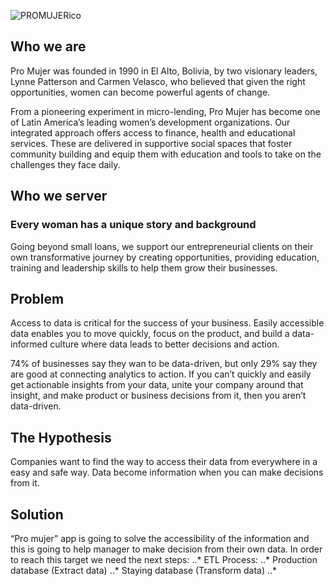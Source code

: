 ![PROMUJERico](https://promujer.org/content/themes/storyware/resources/assets/build/svg/logo.svg)

## Who we are

Pro Mujer was founded in 1990 in El Alto, Bolivia, by two visionary leaders, Lynne Patterson and Carmen Velasco, who believed that given the right opportunities, women can become powerful agents of change.

From a pioneering experiment in micro-lending, Pro Mujer has become one of Latin America’s leading women’s development organizations. Our integrated approach offers access to finance, health and educational services. These are delivered in supportive social spaces that foster community building and equip them with education and tools to take on the challenges they face daily.

## Who we server

### Every woman has a unique story and background
Going beyond small loans, we support our entrepreneurial clients on their own transformative journey by creating opportunities, providing education, training and leadership skills to help them grow their businesses.

## Problem

Access to data is critical for the success of your business. Easily accessible data enables you to move quickly, focus on the product, and build a data-informed culture where data leads to better decisions and action.

74% of businesses say they wan to be data-driven, but only 29% say they are good at connecting analytics to action. If you can’t quickly and easily get actionable insights from your data, unite your company around that insight, and make product or business decisions from it, then you aren’t data-driven.

## The Hypothesis

Companies want to find the way to access their data from everywhere in a easy and safe way. Data become information when you can make decisions from it. 

## Solution

“Pro mujer” app is going to solve the accessibility of the information and this is going to help manager to make decision from their own data. In order to reach this target we need the next steps:
..* ETL Process:
..* Production database (Extract data)
..* Staying database (Transform data)
..* 
